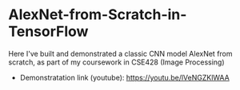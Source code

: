 # AlexNet-from-Scratch-in-TensorFlow

Here I've built and demonstrated a classic CNN model AlexNet from scratch, as part of my coursework in CSE428 (Image Processing)
* Demonstratation link (youtube): https://youtu.be/lVeNGZKlWAA 
